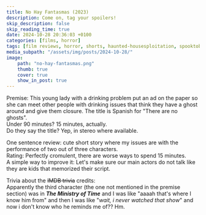 ```yaml
---
title: No Hay Fantasmas (2023)
description: Come on, tag your spoilers!
skip_description: false
skip_reading_time: true
date: 2024-10-28 20:36:03 +0100
categories: [films, horror]
tags: [film reviews, horror, shorts, haunted-housesploitation, spooktober 2024. they say the title]
media_subpath: "/assets/img/posts/2024-10-28/"
image:
    path: "no-hay-fantasmas.png"
    thumb: true
    cover: true
    show_in_post: true
---
```

<span class="reviewsection">Premise:</span> This young lady with a drinking problem put an ad on the paper so she can meet other people with drinking issues that think they have a ghost around and give them closure. The title is Spanish for "There are no ghosts".<br/>
<span class="reviewsection">Under 90 minutes?</span> 15 minutes, actually.<br/>
<span class="reviewsection">Do they say the title?</span> Yep, in stereo where available.

<span class="reviewsection">One sentence review:</span> cute short story where my issues are with the performance of two out of three characters.<br/>
<span class="reviewsection">Rating:</span> Perfectly cromulent, there are worse ways to spend 15 minutes.<br/>
<span class="reviewsection">A simple way to improve it:</span> Let's make sure our main actors do not talk like they are kids that memorized their script.

<span class="reviewsection">Trivia about the ~~IMDB trivia~~ credits:</span><br/>Apparently the third character (the one not mentioned in the premise section) was in ***The Ministry of Time*** and I was like "aaaah that's where I know him from" and then I was like "*wait, i never watched that show*" and now i don't know who he reminds me of?? Hm.
